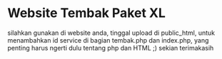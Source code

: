 <h1>Website Tembak Paket XL</h1>

silahkan gunakan di website anda, tinggal upload di public_html, untuk menambahkan id service di bagian tembak.php dan index.php, yang penting harus ngerti dulu tentang php dan HTML ;) sekian terimakasih
